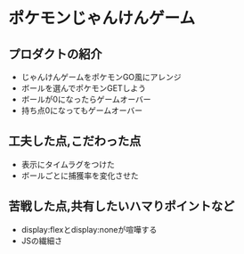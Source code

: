# ポケモンじゃんけんゲーム
## プロダクトの紹介
- じゃんけんゲームをポケモンGO風にアレンジ
- ボールを選んでポケモンGETしよう
- ボールが0になったらゲームオーバー
- 持ち点0になってもゲームオーバー
## 工夫した点,こだわった点
- 表示にタイムラグをつけた
- ボールごとに捕獲率を変化させた
## 苦戦した点,共有したいハマりポイントなど
- display:flexとdisplay:noneが喧嘩する
- JSの繊細さ
